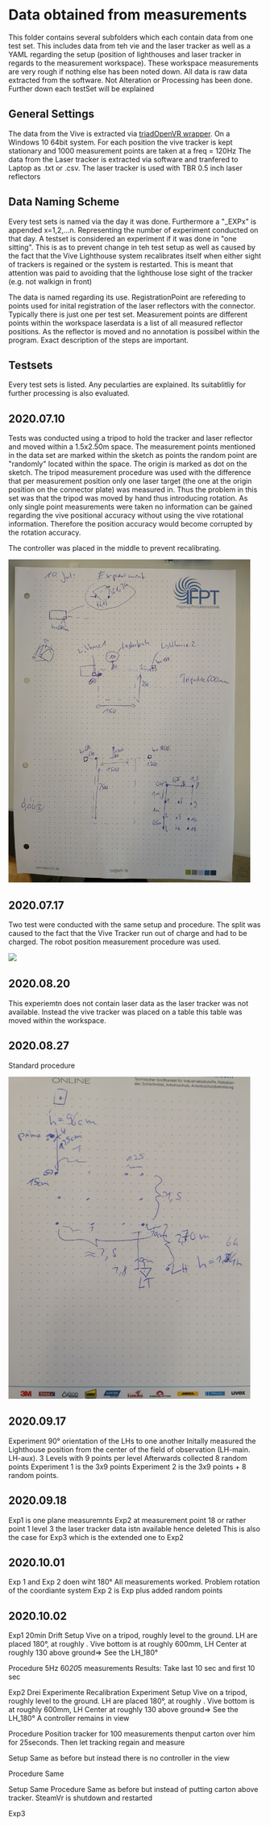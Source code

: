 # Data obtained from measurements

This folder contains several subfolders which each contain data from one test set. This includes data from teh vie and the laser tracker as well as a YAML regarding the setup (position of lighthouses and laser tracker in regards to the measurement workspace). These workspace measurements are very rough if nothing else has been noted down. All data is raw data extracted from the software. Not Alteration or Processing has been done. Further down each testSet will be explained

## General Settings

The data from the Vive is extracted via [triadOpenVR wrapper](https://github.com/TriadSemi/triad_openvr). On a Windows 10 64bit system. For each position the vive tracker is kept stationary and 1000 measurement points are taken at a freq = 120Hz
The data from the Laser tracker is extracted via software and tranfered to Laptop as .txt or .csv.
The laser tracker is used with TBR 0.5 inch laser reflectors

## Data Naming Scheme

Every test sets is named via the day it was done. Furthermore a "_EXPx" is appended x=1,2,...n. Representing the number of experiment conducted on that day. A testset is considered an experiment if it was done in "one sitting". This is as to prevent change in teh test setup as well as caused by the fact that the Vive Lighthouse system recalibrates itself when either sight of trackers is regained or the system is restarted. This is meant that attention was paid to avoiding that the lighthouse lose sight of the tracker (e.g. not walkign in front)

The data is named regarding its use. RegistrationPoint are refereding to points used for inital registration of the laser reflectors with the connector. Typically there is just one per test set. 
Measurement points are different points within the workspace
laserdata is a list of all measured reflector positions. As the reflector is moved and no annotation is possibel within the program. Exact description of the steps are important.

## Testsets

Every test sets is listed. Any pecularties are explained. Its suitablitliy for further processing is also evaluated.

## 2020.07.10

Tests was conducted using a tripod to hold the tracker and laser reflector and moved within a 1.5x2.50m space. The measurement points mentioned in the data set are marked within the sketch as points the random point are "randomly" located within the space. The origin is marked as dot on the sketch. The tripod measurement procedure was used with the difference that per measurement position only one laser target (the one at the origin position on the connector plate) was measured in. 
Thus the problem in this set was that the tripod was moved by hand thus introducing rotation. As only single point measurements were taken no information can be gained regarding the vive positional accuracy without using the vive rotational information. Therefore the position accuracy would become corrupted by the rotation accuracy.

The controller was placed in the middle to prevent recalibrating.

<img src="./experimentSketches/20200710.jpg" width="480">

## 2020.07.17

Two test were conducted with the same setup and procedure. The split was caused to the fact that the Vive Tracker run out of charge and had to be charged. The robot position measurement procedure was used.

<img src="./experimentSketches/20200717.jpg" width="480">

## 2020.08.20

This experiemtn does not contain laser data as the laser tracker was not available. Instead the vive tracker was placed on a table this table was moved within the workspace.

## 2020.08.27

Standard procedure

<img src="./experimentSketches/20200827.jpg" width="480">

## 2020.09.17

Experiment 90° orientation of the LHs to one another
Initally measured the Lighthouse position from the center of the field of observation (LH-main. LH-aux). 
3 Levels with 9 points per level
Afterwards collected 8 random points
Experiment 1 is the 3x9 points
Experiment 2 is the 3x9 points + 8 random points.

## 2020.09.18

Exp1 is one plane measuremnts 
Exp2
at measurement point 18 or rather point 1 level 3 the laser tracker data istn available
hence deleted
This is also the case for Exp3 which is the extended one to Exp2 


## 2020.10.01

Exp 1 and Exp 2 doen wiht 180° 
All measurements worked. 
Problem rotation of the coordiante system
Exp 2 is Exp plus added random points

## 2020.10.02
Exp1
20min Drift
Setup 
Vive on a tripod, roughly level to the ground. LH are placed 180°, at roughly . Vive bottom is at roughly 600mm, LH Center at roughly 130 above ground=> See the LH_180° 

Procedure
5Hz 60*20*5 measurements 
Results:
Take last 10 sec and first 10 sec

Exp2
Drei Experimente
Recalibration Experiment
Setup
Vive on a tripod, roughly level to the ground. LH are placed 180°, at roughly . Vive bottom is at roughly 600mm, LH Center at roughly 130 above ground=> See the LH_180° 
A controller remains in view

Procedure
Position tracker for 100 measurements thenput carton over him for 25seconds. Then let tracking regain and measure

Setup
Same as before but instead there is no controller in the view

Procedure
Same

Setup 
Same
Procedure
Same as before but instead of putting carton above tracker. SteamVr is shutdown and restarted

Exp3
